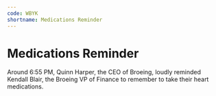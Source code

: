 ```yaml
---
code: WBYK
shortname: Medications Reminder
---
```


# Medications Reminder

Around <span data-relativeminutes="25">6:55 PM</span>, Quinn Harper, the CEO of Broeing, loudly reminded Kendall Blair, the Broeing VP of Finance to remember to take their heart medications.
